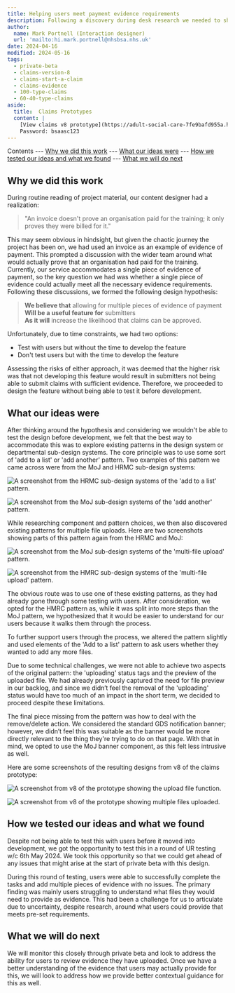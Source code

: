 ```yaml
---
title: Helping users meet payment evidence requirements
description: Following a discovery during desk research we needed to shift to accommodate multiple pieces of payment evidence. 
author:
  name: Mark Portnell (Interaction designer)
  url: 'mailto:hi.mark.portnell@nhsbsa.nhs.uk'
date: 2024-04-16
modified: 2024-05-16
tags:
  - private-beta
  - claims-version-8
  - claims-start-a-claim
  - claims-evidence
  - 100-type-claims
  - 60-40-type-claims
aside:
  title:  Claims Prototypes
  content: |
    [View claims v8 prototype](https://adult-social-care-7fe9bafd955a.herokuapp.com/claims/prototypes/design/v8/) 
    Password: bsaasc123
---
```


Contents
--- [Why we did this work](#why-we-did-this-work)
--- [What our ideas were](#what-our-ideas-were)
--- [How we tested our ideas and what we found](#how-we-tested-our-ideas-and-what-we-found)
--- [What we will do next](#what-we-will-do-next)

## Why we did this work

During routine reading of project material, our content designer had a realization:

> "An invoice doesn't prove an organisation paid for the training; it only proves they were billed for it."

This may seem obvious in hindsight, but given the chaotic journey the project has been on, we had used an invoice as an example of evidence of payment. This prompted a discussion with the wider team around what would actually prove that an organisation had paid for the training. Currently, our service accommodates a single piece of evidence of payment, so the key question we had was whether a single piece of evidence could actually meet all the necessary evidence requirements. Following these discussions, we formed the following design hypothesis:

> **We believe that** allowing for multiple pieces of evidence of payment  
> **Will be a useful feature for** submitters  
> **As it will** increase the likelihood that claims can be approved.

Unfortunately, due to time constraints, we had two options:  
- Test with users but without the time to develop the feature  
- Don't test users but with the time to develop the feature

Assessing the risks of either approach, it was deemed that the higher risk was that not developing this feature would result in submitters not being able to submit claims with sufficient evidence. Therefore, we proceeded to design the feature without being able to test it before development.

## What our ideas were

After thinking around the hypothesis and considering we wouldn't be able to test the design before development, we felt that the best way to accommodate this was to explore existing patterns in the design system or departmental sub-design systems. The core principle was to use some sort of 'add to a list' or 'add another' pattern. Two examples of this pattern we came across were from the MoJ and HRMC sub-design systems:

![A screenshot from the HRMC sub-design systems of the 'add to a list' pattern.](hrmc-add-another.png "HRMC 'Add to a list' pattern")

![A screenshot from the MoJ sub-design systems of the 'add another' pattern.](moj-add-another.png "MoJ 'Add another' pattern")

While researching component and pattern choices, we then also discovered existing patterns for multiple file uploads. Here are two screenshots showing parts of this pattern again from the HRMC and MoJ:

![A screenshot from the MoJ sub-design systems of the 'multi-file upload' pattern.](moj-multi-file.png "MoJ 'Multi file upload' pattern")

![A screenshot from the HMRC sub-design systems of the 'multi-file upload' pattern.](hmrc-multi-file.png "HMRC 'Multi file upload' pattern")

The obvious route was to use one of these existing patterns, as they had already gone through some testing with users. After consideration, we opted for the HMRC pattern as, while it was split into more steps than the MoJ pattern, we hypothesized that it would be easier to understand for our users because it walks them through the process.

To further support users through the process, we altered the pattern slightly and used elements of the 'Add to a list' pattern to ask users whether they wanted to add any more files.

Due to some technical challenges, we were not able to achieve two aspects of the original pattern: the 'uploading' status tags and the preview of the uploaded file. We had already previously captured the need for file preview in our backlog, and since we didn’t feel the removal of the 'uploading' status would have too much of an impact in the short term, we decided to proceed despite these limitations.

The final piece missing from the pattern was how to deal with the remove/delete action. We considered the standard GDS notification banner; however, we didn’t feel this was suitable as the banner would be more directly relevant to the thing they're trying to do on that page. With that in mind, we opted to use the MoJ banner component, as this felt less intrusive as well.

Here are some screenshots of the resulting designs from v8 of the claims prototype:

![A screenshot from v8 of the prototype showing the upload file function.](add-evidence.png "Upload file")

![A screenshot from v8 of the prototype showing multiple files uploaded.](add-evidence-multi.png "Multiple evidence of payment files")

## How we tested our ideas and what we found

Despite not being able to test this with users before it moved into development, we got the opportunity to test this in a round of UR testing w/c 6th May 2024. We took this opportunity so that we could get ahead of any issues that might arise at the start of private beta with this design.

During this round of testing, users were able to successfully complete the tasks and add multiple pieces of evidence with no issues. The primary finding was mainly users struggling to understand what files they would need to provide as evidence. This had been a challenge for us to articulate due to uncertainty, despite research, around what users could provide that meets pre-set requirements.

## What we will do next

We will monitor this closely through private beta and look to address the ability for users to review evidence they have uploaded. Once we have a better understanding of the evidence that users may actually provide for this, we will look to address how we provide better contextual guidance for this as well.